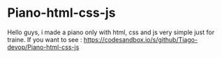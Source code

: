 # Piano-html-css-js

Hello guys, i made a piano only with html, css and js very simple just for traine.
If you want to see : https://codesandbox.io/s/github/Tiago-devop/Piano-html-css-js
